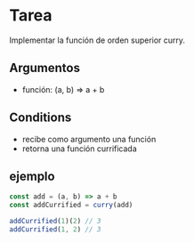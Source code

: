 # Tarea

Implementar la función de orden superior curry.

## Argumentos

* función: (a, b) => a + b

## Conditions

* recibe como argumento una función
* retorna una función currificada

## ejemplo

```javascript
const add = (a, b) => a + b
const addCurrified = curry(add)

addCurrified(1)(2) // 3
addCurrified(1, 2) // 3
```
